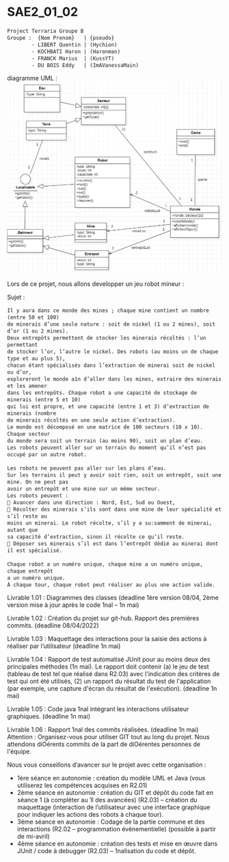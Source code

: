 # SAE2_01_02
    Project Terraria Groupe B
    Groupe :  {Nom Prenom}   | {pseudo}  
            - LIBERT Quentin | (Hychion)
            - KOCHBATI Haron | (Haronman)
            - FRANCK Marius  | (KussYT)
            - DU BOIS Eddy   | (ImAVanessaMain)

diagramme UML :
<img src="Diagramme/Diagram V1_.PNG"/>

Lors de ce projet, nous allons developper un jeu robot mineur :


Sujet :

    Il y aura dans ce monde des mines ; chaque mine contient un nombre (entre 50 et 100) 
    de minerais d’une seule nature : soit de nickel (1 ou 2 mines), soit d’or (1 ou 2 mines). 
    Deux entrepôts permettent de stocker les minerais récoltés : l’un permettant
    de stocker l’or, l’autre le nickel. Des robots (au moins un de chaque type et au plus 5),
    chacun étant spécialisés dans l’extraction de minerai soit de nickel ou d’or,
    exploreront le monde a1n d’aller dans les mines, extraire des minerais et les amener
    dans les entrepôts. Chaque robot a une capacité de stockage de minerais (entre 5 et 10) 
    qui lui est propre, et une capacité (entre 1 et 3) d’extraction de minerais (nombre
    de minerais récoltés en une seule action d’extraction).
    Le monde est décomposé en une matrice de 100 secteurs (10 x 10). Chaque secteur
    du monde sera soit un terrain (au moins 90), soit un plan d’eau.
    Les robots peuvent aller sur un terrain du moment qu’il n’est pas occupé par un autre robot.
     
    Les robots ne peuvent pas aller sur les plans d’eau.
    Sur les terrains il peut y avoir soit rien, soit un entrepôt, soit une mine. On ne peut pas
    avoir un entrepôt et une mine sur un même secteur.
    Les robots peuvent :
     Avancer dans une direction : Nord, Est, Sud ou Ouest,
     Récolter des minerais s’ils sont dans une mine de leur spécialité et s’il reste au
    moins un minerai. Le robot récolte, s’il y a su:samment de minerai, autant que
    sa capacité d’extraction, sinon il récolte ce qu’il reste.
     Déposer ses minerais s’il est dans l’entrepôt dédié au minerai dont il est spécialisé.
    
    Chaque robot a un numéro unique, chaque mine a un numéro unique, chaque entrepôt
    a un numéro unique.
    À chaque tour, chaque robot peut réaliser au plus une action valide.

        



Livrable 1.01 : Diagrammes des classes (deadline 1ère version 08/04, 2ème version
mise à jour après le code 1nal – 1n mai)

Livrable 1.02 : Création du projet sur git-hub. Rapport des premières commits.
(deadline 08/04/2022)

Livrable 1.03 : Maquettage des interactions pour la saisie des actions à réaliser par
l’utilisateur (deadline 1n mai)

Livrable 1.04 : Rapport de test automatisé JUnit pour au moins deux des principales
méthodes (1n mai). Le rapport doit contenir (a) le jeu de test (tableau de test tel que
réalisé dans R2.03) avec l'indication des critères de test qui ont été utilisés, (2) un
rapport du résultat du test de l'application (par exemple, une capture d'écran du
résultat de l'exécution). (deadline 1n mai)

Livrable 1.05 : Code java 1nal intégrant les interactions utilisateur graphiques.
(deadline 1n mai)

Livrable 1.06 : Rapport 1nal des commits réalisées. (deadline 1n mai)
Attention : Organisez-vous pour utiliser GIT tout au long du projet. Nous attendons
diOérents commits de la part de diOérentes personnes de l'équipe.

Nous vous conseillons d’avancer sur le projet avec cette organisation :
- 1ère séance en autonomie : création du modèle UML et Java (vous utiliserez les
  compétences acquises en R2.01)
- 2ème séance en autonomie : création du GIT et dépôt du code fait en séance 1 (à
  compléter au 1l des avancées) (R2.03) – création du maquettage (interaction de
  l’utilisateur avec une interface graphique pour indiquer les actions des robots à
  chaque tour).
- 3ème séance en autonomie : Codage de la partie commune et des interactions
  (R2.02 – programmation événementielle) (possible à partir de mi-avril)
- 4ème séance en autonomie : création des tests et mise en œuvre dans JUnit / code à
  debugger (R2.03) – 1nalisation du code et dépôt.
